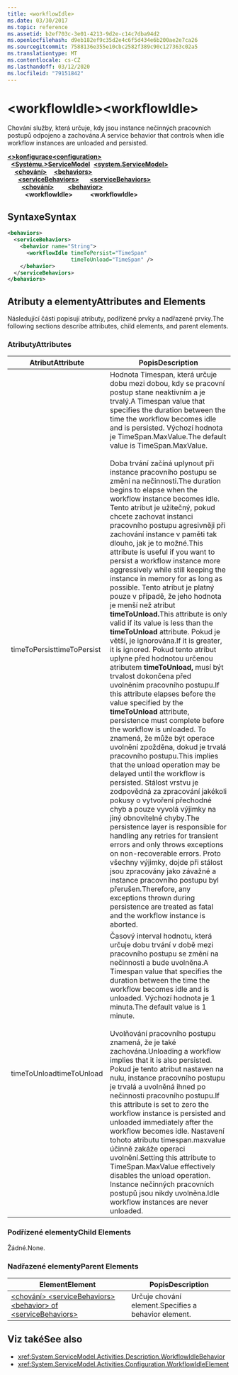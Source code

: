 ```yaml
---
title: <workflowIdle>
ms.date: 03/30/2017
ms.topic: reference
ms.assetid: b2ef703c-3e01-4213-9d2e-c14c7dba94d2
ms.openlocfilehash: d9eb182ef9c35d2e4c6f5d434e6b200ae2e7ca26
ms.sourcegitcommit: 7588136e355e10cbc2582f389c90c127363c02a5
ms.translationtype: MT
ms.contentlocale: cs-CZ
ms.lasthandoff: 03/12/2020
ms.locfileid: "79151842"
---
```

# <a name="workflowidle"></a><span data-ttu-id="f0aa9-101">\<workflowIdle></span><span class="sxs-lookup"><span data-stu-id="f0aa9-101">\<workflowIdle></span></span>
<span data-ttu-id="f0aa9-102">Chování služby, která určuje, kdy jsou instance nečinných pracovních postupů odpojeno a zachována.</span><span class="sxs-lookup"><span data-stu-id="f0aa9-102">A service behavior that controls when idle workflow instances are unloaded and persisted.</span></span>  
  
<span data-ttu-id="f0aa9-103">[**\<>konfigurace**](../configuration-element.md)</span><span class="sxs-lookup"><span data-stu-id="f0aa9-103">[**\<configuration>**](../configuration-element.md)</span></span>\
<span data-ttu-id="f0aa9-104">&nbsp;&nbsp;[**\<Systému.>ServiceModel**](system-servicemodel-of-workflow.md)</span><span class="sxs-lookup"><span data-stu-id="f0aa9-104">&nbsp;&nbsp;[**\<system.ServiceModel>**](system-servicemodel-of-workflow.md)</span></span>\
<span data-ttu-id="f0aa9-105">&nbsp;&nbsp;&nbsp;&nbsp;[**\<chování>**](behaviors-of-workflow.md)</span><span class="sxs-lookup"><span data-stu-id="f0aa9-105">&nbsp;&nbsp;&nbsp;&nbsp;[**\<behaviors>**](behaviors-of-workflow.md)</span></span>\
<span data-ttu-id="f0aa9-106">&nbsp;&nbsp;&nbsp;&nbsp;&nbsp;&nbsp;[**\<serviceBehaviors>**](servicebehaviors-of-workflow.md)</span><span class="sxs-lookup"><span data-stu-id="f0aa9-106">&nbsp;&nbsp;&nbsp;&nbsp;&nbsp;&nbsp;[**\<serviceBehaviors>**](servicebehaviors-of-workflow.md)</span></span>\
<span data-ttu-id="f0aa9-107">&nbsp;&nbsp;&nbsp;&nbsp;&nbsp;&nbsp;&nbsp;&nbsp;[**\<chování>**](behavior-of-servicebehaviors-of-workflow.md)</span><span class="sxs-lookup"><span data-stu-id="f0aa9-107">&nbsp;&nbsp;&nbsp;&nbsp;&nbsp;&nbsp;&nbsp;&nbsp;[**\<behavior>**](behavior-of-servicebehaviors-of-workflow.md)</span></span>\
<span data-ttu-id="f0aa9-108">&nbsp;&nbsp;&nbsp;&nbsp;&nbsp;&nbsp;&nbsp;&nbsp;&nbsp;&nbsp;**\<workflowIdle>**</span><span class="sxs-lookup"><span data-stu-id="f0aa9-108">&nbsp;&nbsp;&nbsp;&nbsp;&nbsp;&nbsp;&nbsp;&nbsp;&nbsp;&nbsp;**\<workflowIdle>**</span></span>  
  
## <a name="syntax"></a><span data-ttu-id="f0aa9-109">Syntaxe</span><span class="sxs-lookup"><span data-stu-id="f0aa9-109">Syntax</span></span>  
  
```xml  
<behaviors>
  <serviceBehaviors>
    <behavior name="String">
      <workflowIdle timeToPersist="TimeSpan"
                    timeToUnload="TimeSpan" />
    </behavior>
  </serviceBehaviors>
</behaviors>  
```  
  
## <a name="attributes-and-elements"></a><span data-ttu-id="f0aa9-110">Atributy a elementy</span><span class="sxs-lookup"><span data-stu-id="f0aa9-110">Attributes and Elements</span></span>  
 <span data-ttu-id="f0aa9-111">Následující části popisují atributy, podřízené prvky a nadřazené prvky.</span><span class="sxs-lookup"><span data-stu-id="f0aa9-111">The following sections describe attributes, child elements, and parent elements.</span></span>  
  
### <a name="attributes"></a><span data-ttu-id="f0aa9-112">Atributy</span><span class="sxs-lookup"><span data-stu-id="f0aa9-112">Attributes</span></span>  
  
|<span data-ttu-id="f0aa9-113">Atribut</span><span class="sxs-lookup"><span data-stu-id="f0aa9-113">Attribute</span></span>|<span data-ttu-id="f0aa9-114">Popis</span><span class="sxs-lookup"><span data-stu-id="f0aa9-114">Description</span></span>|  
|---------------|-----------------|  
|<span data-ttu-id="f0aa9-115">timeToPersist</span><span class="sxs-lookup"><span data-stu-id="f0aa9-115">timeToPersist</span></span>|<span data-ttu-id="f0aa9-116">Hodnota Timespan, která určuje dobu mezi dobou, kdy se pracovní postup stane neaktivním a je trvalý.</span><span class="sxs-lookup"><span data-stu-id="f0aa9-116">A Timespan value that specifies the duration between the time the workflow becomes idle and is persisted.</span></span> <span data-ttu-id="f0aa9-117">Výchozí hodnota je TimeSpan.MaxValue.</span><span class="sxs-lookup"><span data-stu-id="f0aa9-117">The default value is TimeSpan.MaxValue.</span></span><br /><br /> <span data-ttu-id="f0aa9-118">Doba trvání začíná uplynout při instance pracovního postupu se změní na nečinnosti.</span><span class="sxs-lookup"><span data-stu-id="f0aa9-118">The duration begins to elapse when the workflow instance becomes idle.</span></span> <span data-ttu-id="f0aa9-119">Tento atribut je užitečný, pokud chcete zachovat instanci pracovního postupu agresivněji při zachování instance v paměti tak dlouho, jak je to možné.</span><span class="sxs-lookup"><span data-stu-id="f0aa9-119">This attribute  is useful if you want to persist a workflow instance more aggressively while still keeping the instance in memory for as long as possible.</span></span> <span data-ttu-id="f0aa9-120">Tento atribut je platný pouze v případě, že jeho hodnota je menší než atribut **timeToUnload.**</span><span class="sxs-lookup"><span data-stu-id="f0aa9-120">This attribute  is only valid if its value is less than the **timeToUnload** attribute.</span></span> <span data-ttu-id="f0aa9-121">Pokud je větší, je ignorována.</span><span class="sxs-lookup"><span data-stu-id="f0aa9-121">If it is greater, it is ignored.</span></span> <span data-ttu-id="f0aa9-122">Pokud tento atribut uplyne před hodnotou určenou atributem **timeToUnload,** musí být trvalost dokončena před uvolněním pracovního postupu.</span><span class="sxs-lookup"><span data-stu-id="f0aa9-122">If this attribute elapses before the value specified by the **timeToUnload** attribute, persistence must complete before the workflow is unloaded.</span></span> <span data-ttu-id="f0aa9-123">To znamená, že může být operace uvolnění zpožděna, dokud je trvalá pracovního postupu.</span><span class="sxs-lookup"><span data-stu-id="f0aa9-123">This implies that the unload operation may be delayed until the workflow is persisted.</span></span> <span data-ttu-id="f0aa9-124">Stálost vrstvu je zodpovědná za zpracování jakékoli pokusy o vytvoření přechodné chyb a pouze vyvolá výjimky na jiný obnovitelné chyby.</span><span class="sxs-lookup"><span data-stu-id="f0aa9-124">The persistence layer is responsible for handling any retries for transient errors and only throws exceptions on non-recoverable errors.</span></span> <span data-ttu-id="f0aa9-125">Proto všechny výjimky, dojde při stálost jsou zpracovány jako závažné a instance pracovního postupu byl přerušen.</span><span class="sxs-lookup"><span data-stu-id="f0aa9-125">Therefore, any exceptions thrown during persistence are treated as fatal and the workflow instance is aborted.</span></span>|  
|<span data-ttu-id="f0aa9-126">timeToUnload</span><span class="sxs-lookup"><span data-stu-id="f0aa9-126">timeToUnload</span></span>|<span data-ttu-id="f0aa9-127">Časový interval hodnotu, která určuje dobu trvání v době mezi pracovního postupu se změní na nečinnosti a bude uvolněna.</span><span class="sxs-lookup"><span data-stu-id="f0aa9-127">A Timespan value that specifies the duration between the time the workflow becomes idle and is unloaded.</span></span> <span data-ttu-id="f0aa9-128">Výchozí hodnota je 1 minuta.</span><span class="sxs-lookup"><span data-stu-id="f0aa9-128">The default value is 1 minute.</span></span><br /><br /> <span data-ttu-id="f0aa9-129">Uvolňování pracovního postupu znamená, že je také zachována.</span><span class="sxs-lookup"><span data-stu-id="f0aa9-129">Unloading a workflow implies that it is also persisted.</span></span> <span data-ttu-id="f0aa9-130">Pokud je tento atribut nastaven na nulu, instance pracovního postupu je trvalá a uvolněná ihned po nečinnosti pracovního postupu.</span><span class="sxs-lookup"><span data-stu-id="f0aa9-130">If this attribute is set to zero the workflow instance is persisted and unloaded immediately after the workflow becomes idle.</span></span> <span data-ttu-id="f0aa9-131">Nastavení tohoto atributu timespan.maxvalue účinně zakáže operaci uvolnění.</span><span class="sxs-lookup"><span data-stu-id="f0aa9-131">Setting this attribute to TimeSpan.MaxValue effectively disables the unload operation.</span></span> <span data-ttu-id="f0aa9-132">Instance nečinných pracovních postupů jsou nikdy uvolněna.</span><span class="sxs-lookup"><span data-stu-id="f0aa9-132">Idle workflow instances are never unloaded.</span></span>|  
  
### <a name="child-elements"></a><span data-ttu-id="f0aa9-133">Podřízené elementy</span><span class="sxs-lookup"><span data-stu-id="f0aa9-133">Child Elements</span></span>  
 <span data-ttu-id="f0aa9-134">Žádné.</span><span class="sxs-lookup"><span data-stu-id="f0aa9-134">None.</span></span>  
  
### <a name="parent-elements"></a><span data-ttu-id="f0aa9-135">Nadřazené elementy</span><span class="sxs-lookup"><span data-stu-id="f0aa9-135">Parent Elements</span></span>  
  
|<span data-ttu-id="f0aa9-136">Element</span><span class="sxs-lookup"><span data-stu-id="f0aa9-136">Element</span></span>|<span data-ttu-id="f0aa9-137">Popis</span><span class="sxs-lookup"><span data-stu-id="f0aa9-137">Description</span></span>|  
|-------------|-----------------|  
|[<span data-ttu-id="f0aa9-138">\<chování> \<serviceBehaviors></span><span class="sxs-lookup"><span data-stu-id="f0aa9-138">\<behavior> of \<serviceBehaviors></span></span>](behavior-of-servicebehaviors-of-workflow.md)|<span data-ttu-id="f0aa9-139">Určuje chování element.</span><span class="sxs-lookup"><span data-stu-id="f0aa9-139">Specifies a behavior element.</span></span>|  
  
## <a name="see-also"></a><span data-ttu-id="f0aa9-140">Viz také</span><span class="sxs-lookup"><span data-stu-id="f0aa9-140">See also</span></span>

- <xref:System.ServiceModel.Activities.Description.WorkflowIdleBehavior>
- <xref:System.ServiceModel.Activities.Configuration.WorkflowIdleElement>

